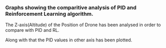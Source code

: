 ### Graphs showing the comparitive analysis of PID and Reinforcement Learning algorithm.

The Z-axis(Altitude) of the Position of Drone has been analysed in order to compare with PID and RL.

Along with that the PID values in other axis has been plotted.
